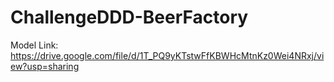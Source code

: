 # ChallengeDDD-BeerFactory

Model Link:  https://drive.google.com/file/d/1T_PQ9yKTstwFfKBWHcMtnKz0Wei4NRxj/view?usp=sharing
